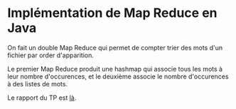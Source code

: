 # Implémentation de Map Reduce en Java

On fait un double Map Reduce qui permet de compter trier des mots d'un fichier par order d'apparition.

Le premier Map Reduce produit une hashmap qui associe tous les mots à leur nombre d'occurences, et le deuxième associe le nombre d'occurences à des listes de mots.

Le rapport du TP est [là](./Descriptif.md).
